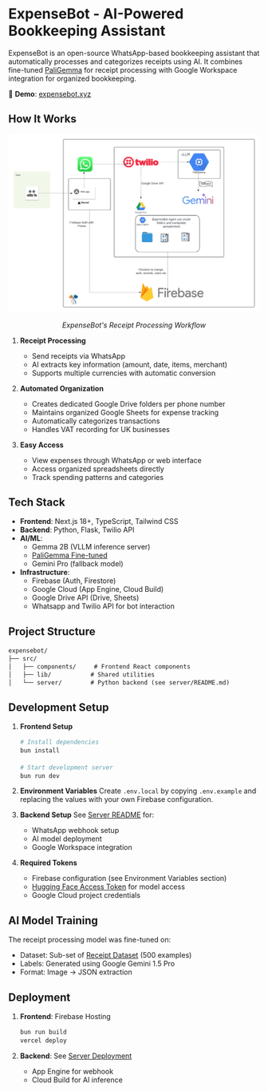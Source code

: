 # ExpenseBot - AI-Powered Bookkeeping Assistant

ExpenseBot is an open-source WhatsApp-based bookkeeping assistant that automatically processes and categorizes receipts using AI. It combines fine-tuned [PaliGemma](https://huggingface.co/superfunguy/palligemma-receipts-Gemma2-challenge/tree/main) for receipt processing with Google Workspace integration for organized bookkeeping.

🔗 **Demo**: [expensebot.xyz](https://expensebot.xyz)

## How It Works

<div align="center">
  <img src="/public/app-flow.png" alt="ExpenseBot Process Flow" width="800"/>
  <p><em>ExpenseBot's Receipt Processing Workflow</em></p>
</div>

1. **Receipt Processing**
   - Send receipts via WhatsApp
   - AI extracts key information (amount, date, items, merchant)
   - Supports multiple currencies with automatic conversion

2. **Automated Organization**
   - Creates dedicated Google Drive folders per phone number
   - Maintains organized Google Sheets for expense tracking
   - Automatically categorizes transactions
   - Handles VAT recording for UK businesses

3. **Easy Access**
   - View expenses through WhatsApp or web interface
   - Access organized spreadsheets directly
   - Track spending patterns and categories

## Tech Stack

- **Frontend**: Next.js 18+, TypeScript, Tailwind CSS
- **Backend**: Python, Flask, Twilio API
- **AI/ML**: 
  - Gemma 2B (VLLM inference server)
  - [PaliGemma Fine-tuned](https://huggingface.co/superfunguy/palligemma-receipts-Gemma2-challenge/tree/main)
  - Gemini Pro (fallback model)
- **Infrastructure**: 
  - Firebase (Auth, Firestore)
  - Google Cloud (App Engine, Cloud Build)
  - Google Drive API (Drive, Sheets)
  - Whatsapp and Twilio API for bot interaction

## Project Structure

```
expensebot/
├── src/
│   ├── components/     # Frontend React components
│   ├── lib/           # Shared utilities
│   └── server/        # Python backend (see server/README.md)
```

## Development Setup

1. **Frontend Setup**
   ```bash
   # Install dependencies
   bun install

   # Start development server
   bun run dev
   ```

2. **Environment Variables**
   Create `.env.local` by copying `.env.example` and replacing the values with your own Firebase configuration.

3. **Backend Setup**
   See [Server README](src/server/README.md) for:
   - WhatsApp webhook setup
   - AI model deployment
   - Google Workspace integration

4. **Required Tokens**
   - Firebase configuration (see Environment Variables section)
   - [Hugging Face Access Token](https://huggingface.co/settings/tokens) for model access
   - Google Cloud project credentials

## AI Model Training

The receipt processing model was fine-tuned on:
- Dataset: Sub-set of [Receipt Dataset](https://universe.roboflow.com/elh-datasets/receipt-ebx3a) (500 examples)
- Labels: Generated using Google Gemini 1.5 Pro
- Format: Image → JSON extraction

## Deployment

1. **Frontend**: Firebase Hosting
   ```bash
   bun run build
   vercel deploy
   ```

2. **Backend**: See [Server Deployment](src/server/README.md#deployment)
   - App Engine for webhook
   - Cloud Build for AI inference


